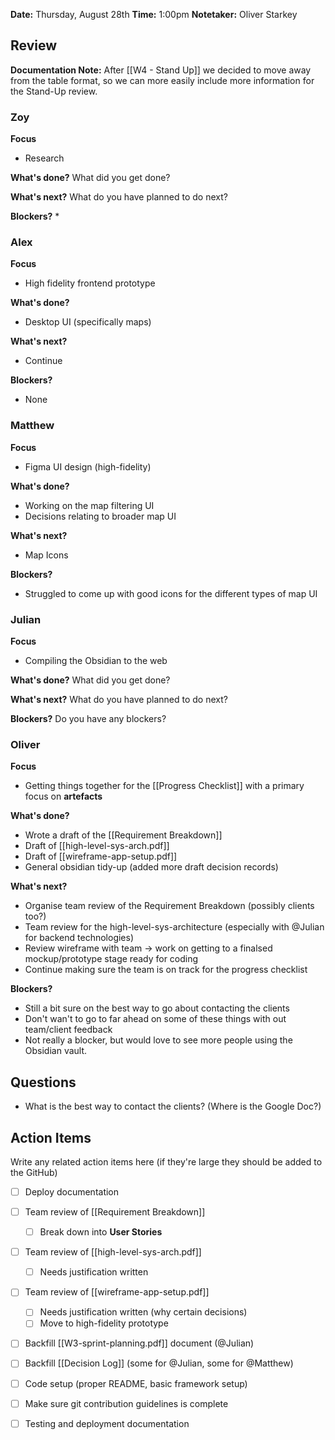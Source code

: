 **Date:** Thursday, August 28th 
**Time:** 1:00pm
**Notetaker:** Oliver Starkey
## Review

**Documentation Note:** After [[W4 - Stand Up]] we decided to move away from the table format, so we can more easily include more information for the Stand-Up review. 

### Zoy

**Focus**
* Research

**What's done?**
What did you get done?

**What's next?**
What do you have planned to do next?

**Blockers?**
*  

### Alex

**Focus**
* High fidelity frontend prototype 

**What's done?**
* Desktop UI (specifically maps) 

**What's next?**
* Continue

**Blockers?**
* None 

### Matthew

**Focus**
* Figma UI design (high-fidelity)

**What's done?**
* Working on the map filtering UI
* Decisions relating to broader map UI

**What's next?**
* Map Icons 

**Blockers?**
* Struggled to come up with good icons for the different types of map UI 

### Julian

**Focus**
* Compiling the Obsidian to the web  

**What's done?**
What did you get done?

**What's next?**
What do you have planned to do next?

**Blockers?**
Do you have any blockers?

### Oliver

**Focus**
* Getting things together for the [[Progress Checklist]] with a primary focus on **artefacts**

**What's done?**
* Wrote a draft of the [[Requirement Breakdown]]
* Draft of [[high-level-sys-arch.pdf]]
* Draft of [[wireframe-app-setup.pdf]]
* General obsidian tidy-up (added more draft decision records)

**What's next?**
* Organise team review of the Requirement Breakdown (possibly clients too?) 
* Team review for the high-level-sys-architecture (especially with @Julian for backend technologies)
* Review wireframe with team -> work on getting to a finalsed mockup/prototype stage ready for coding
* Continue making sure the team is on track for the progress checklist

**Blockers?**
* Still a bit sure on the best way to go about contacting the clients
* Don't wan't to go to far ahead on some of these things with out team/client feedback
* Not really a blocker, but would love to see more people using the Obsidian vault.
## Questions

* What is the best way to contact the clients? (Where is the Google Doc?) 
## Action Items

Write any related action items here (if they're large they should be added to the GitHub)

 - [ ] Deploy documentation
 - [ ] Team review of [[Requirement Breakdown]]
	 - [ ] Break down into **User Stories**
 - [ ] Team review of [[high-level-sys-arch.pdf]]
	 - [ ] Needs justification written
 - [ ] Team review of [[wireframe-app-setup.pdf]]
	 - [ ] Needs justification written (why certain decisions)
	 - [ ] Move to high-fidelity prototype
 - [ ] Backfill [[W3-sprint-planning.pdf]] document (@Julian)
 - [ ] Backfill [[Decision Log]] (some for @Julian, some for @Matthew)
 - [ ] Code setup (proper README, basic framework setup)
 - [ ] Make sure git contribution guidelines is complete
 - [ ] Testing and deployment documentation

